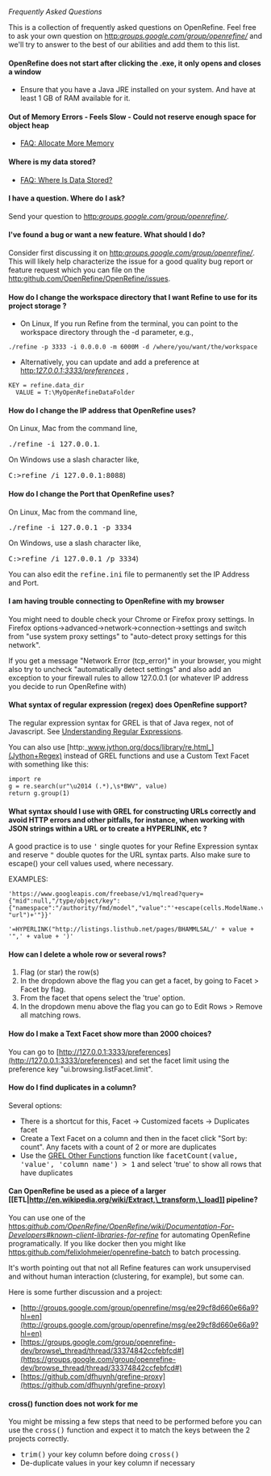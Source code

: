_Frequently Asked Questions_

This is a collection of frequently asked questions on OpenRefine. Feel free to ask your own question on [http:_groups.google.com/group/openrefine/_](the+OpenRefine+mailing+list) and we'll try to answer to the best of our abilities and add them to this list.

#### OpenRefine does not start after clicking the .exe, it only opens and closes a window

- Ensure that you have a Java JRE installed on your system. And have at least 1 GB of RAM available for it.

#### Out of Memory Errors - Feels Slow - Could not reserve enough space for object heap

- [FAQ: Allocate More Memory](I+get+out+of+memory+errors+-+Symptoms%3A+%7B%7B%7Bjava.lang.OutOfMemoryError%7D%7D%7D+or+Refine+feels+slow.)

#### Where is my data stored?

- [FAQ: Where Is Data Stored?](Where+is+the+data+stored%3F)

#### I have a question. Where do I ask?

Send your question to [http:_groups.google.com/group/openrefine/_](the+OpenRefine+mailing+list).

#### I've found a bug or want a new feature. What should I do?

Consider first discussing it on [http:_groups.google.com/group/openrefine/_](the+mailing+list). This will likely help characterize the issue for a good quality bug report or feature request which you can file on the [http:github.com/OpenRefine/OpenRefine/issues](issue+tracker).

#### How do I change the workspace directory that I want Refine to use for its project storage ?

- On Linux, If you run Refine from the terminal, you can point to the workspace directory through the -d parameter, e.g.,
```
./refine -p 3333 -i 0.0.0.0 -m 6000M -d /where/you/want/the/workspace
```

- Alternatively, you can update and add a preference at [http:_127.0.0.1:3333/preferences_](http://127.0.0.1:3333/preferences) ,
```
KEY = refine.data_dir
  VALUE = T:\MyOpenRefineDataFolder
```

#### How do I change the IP address that OpenRefine uses?

On Linux, Mac from the command line,

<tt>./refine -i 127.0.0.1</tt>.

On Windows use a slash character like,

<tt>C:&gt;refine /i 127.0.0.1:8088</tt>)

#### How do I change the Port that OpenRefine uses?

On Linux, Mac from the command line,

<tt>./refine -i 127.0.0.1 -p 3334</tt>

On Windows, use a slash character like,

<tt>C:&gt;refine /i 127.0.0.1 /p 3334</tt>)

You can also edit the <tt>refine.ini</tt> file to permanently set the IP Address and Port.

#### I am having trouble connecting to OpenRefine with my browser

You might need to double check your Chrome or Firefox proxy settings. In Firefox options->advanced->network->connection->settings and switch from "use system proxy settings" to "auto-detect proxy settings for this network".

If you get a message "Network Error (tcp\_error)" in your browser, you might also try to uncheck "automatically detect settings" and also add an exception to your firewall rules to allow 127.0.0.1 (or whatever IP address you decide to run OpenRefine with)

#### What syntax of regular expression (regex) does OpenRefine support?

The regular expression syntax for GREL is that of Java regex, not of Javascript. See [Understanding Regular Expressions](GREL+Regular+Expressions).

You can also use [http:_www.jython.org/docs/library/re.html_](Jython+Regex) instead of GREL functions and use a Custom Text Facet with something like this:

```
import re
g = re.search(ur"\u2014 (.*),\s*BWV", value)
return g.group(1)
```

#### What syntax should I use with GREL for constructing URLs correctly and avoid HTTP errors and other pitfalls, for instance, when working with JSON strings within a URL or to create a HYPERLINK, etc ?

A good practice is to use <tt>'</tt> single quotes for your Refine Expression syntax and reserve <tt>"</tt> double quotes for the URL syntax parts. Also make sure to escape() your cell values used, where necessary.

EXAMPLES:

```
'https://www.googleapis.com/freebase/v1/mqlread?query={"mid":null,"/type/object/key":{"namespace":"/authority/fmd/model","value":"'+escape(cells.ModelName.value, "url")+'"}}'
```
```
'=HYPERLINK("http://listings.listhub.net/pages/BHAMMLSAL/' + value + '",' + value + ')'
```

#### How can I delete a whole row or several rows?

1. Flag (or star) the row(s)
2. In the dropdown above the flag you can get a facet, by going to Facet > Facet by flag.
3. From the facet that opens select the 'true' option.
4. In the dropdown menu above the flag you can go to Edit Rows > Remove all matching rows.

#### How do I make a Text Facet show more than 2000 choices?

You can go to [http://127.0.0.1:3333/preferences](http://127.0.0.1:3333/preferences) and set the facet limit using the preference key "ui.browsing.listFacet.limit".

#### How do I find duplicates in a column?

Several options:

- There is a shortcut for this, Facet → Customized facets → Duplicates facet
- Create a Text Facet on a column and then in the facet click "Sort by: count". Any facets with a count of 2 or more are duplicates
- Use the [GREL Other Functions](facetCount%28%29) function like <tt>facetCount(value, 'value', 'column name') &gt; 1</tt> and select 'true' to show all rows that have duplicates

#### Can OpenRefine be used as a piece of a larger [[ETL|http://en.wikipedia.org/wiki/Extract,\_transform,\_load]] pipeline?

You can use one of the [https:_github.com/OpenRefine/OpenRefine/wiki/Documentation-For-Developers#known-client-libraries-for-refine_](OpenRefine+client+libraries) for automating OpenRefine programatically. If you like docker then you might like [https:github.com/felixlohmeier/openrefine-batch](this+container+approach) to batch processing.

It's worth pointing out that not all Refine features can work unsupervised and without human interaction (clustering, for example), but some can.

Here is some further discussion and a project:

- [http://groups.google.com/group/openrefine/msg/ee29cf8d660e66a9?hl=en](http://groups.google.com/group/openrefine/msg/ee29cf8d660e66a9?hl=en)
- [https://groups.google.com/group/openrefine-dev/browse\_thread/thread/33374842ccfebfcd#](https://groups.google.com/group/openrefine-dev/browse_thread/thread/33374842ccfebfcd#)
- [https://github.com/dfhuynh/grefine-proxy](https://github.com/dfhuynh/grefine-proxy)

#### cross() function does not work for me

You might be missing a few steps that need to be performed before you can use the <tt>cross()</tt> function and expect it to match the keys between the 2 projects correctly.

- <tt>trim()</tt> your key column before doing <tt>cross()</tt>
- De-duplicate values in your key column if necessary
